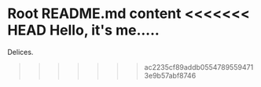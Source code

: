 Root README.md content
<<<<<<< HEAD
Hello, it's me.....
=======
Delices.
>>>>>>> ac2235cf89addb05547895594713e9b57abf8746
